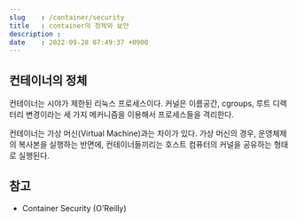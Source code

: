 ```yaml
---
slug    : /container/security 
title   : container의 정체와 보안
description : 
date    : 2022-09-28 07:49:37 +0900
---
```


## 컨테이너의 정체
컨테이너는 시야가 제한된 리눅스 프로세스이다. 커널은 이름공간, cgroups, 루트 디렉터리 변경이라는 세 가지 메커니즘을 이용해서 프로세스들을 격리한다. 

컨테이너는 가상 머신(Virtual Machine)과는 차이가 있다. 가상 머신의 경우, 운영체제의 복사본을 실행하는 반면에, 컨테이너들끼리는 호스트 컴퓨터의 커널을 공유하는 형태로 실행된다. 

## 참고
- Container Security (O'Reilly) 

